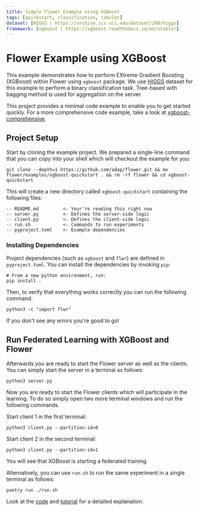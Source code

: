 ```yaml
---
title: Simple Flower Example using XGBoost
tags: [quickstart, classification, tabular]
dataset: [HIGGS | https://archive.ics.uci.edu/dataset/280/higgs]
framework: [xgboost | https://xgboost.readthedocs.io/en/stable/]
---
```


# Flower Example using XGBoost

This example demonstrates how to perform EXtreme Gradient Boosting (XGBoost) within Flower using `xgboost` package.
We use [HIGGS](https://archive.ics.uci.edu/dataset/280/higgs) dataset for this example to perform a binary classification task.
Tree-based with bagging method is used for aggregation on the server.

This project provides a minimal code example to enable you to get started quickly. For a more comprehensive code example, take a look at [xgboost-comprehensive](https://github.com/adap/flower/tree/main/examples/xgboost-comprehensive).

## Project Setup

Start by cloning the example project. We prepared a single-line command that you can copy into your shell which will checkout the example for you:

```shell
git clone --depth=1 https://github.com/adap/flower.git && mv flower/examples/xgboost-quickstart . && rm -rf flower && cd xgboost-quickstart
```

This will create a new directory called `xgboost-quickstart` containing the following files:

```
-- README.md         <- Your're reading this right now
-- server.py         <- Defines the server-side logic
-- client.py         <- Defines the client-side logic
-- run.sh            <- Commands to run experiments
-- pyproject.toml    <- Example dependencies
```

### Installing Dependencies

Project dependencies (such as `xgboost` and `flwr`) are defined in `pyproject.toml`. You can install the dependencies by invoking `pip`:

```shell
# From a new python environment, run:
pip install .
```

Then, to verify that everything works correctly you can run the following command:

```shell
python3 -c "import flwr"
```

If you don't see any errors you're good to go!

## Run Federated Learning with XGBoost and Flower

Afterwards you are ready to start the Flower server as well as the clients.
You can simply start the server in a terminal as follows:

```shell
python3 server.py
```

Now you are ready to start the Flower clients which will participate in the learning.
To do so simply open two more terminal windows and run the following commands.

Start client 1 in the first terminal:

```shell
python3 client.py --partition-id=0
```

Start client 2 in the second terminal:

```shell
python3 client.py --partition-id=1
```

You will see that XGBoost is starting a federated training.

Alternatively, you can use `run.sh` to run the same experiment in a single terminal as follows:

```shell
poetry run ./run.sh
```

Look at the [code](https://github.com/adap/flower/tree/main/examples/xgboost-quickstart)
and [tutorial](https://flower.ai/docs/framework/tutorial-quickstart-xgboost.html) for a detailed explanation.
